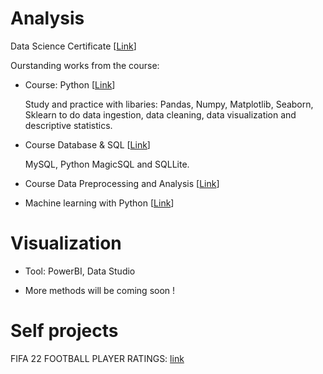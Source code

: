 
# Analysis
Data Science Certificate [[Link](https://csc.edu.vn/data-science-machine-learning/Data-Science-Certificate_199)]

Ourstanding works from the course: 

- Course: Python [[Link](https://csc.edu.vn/lap-trinh-va-csdl/Python-for-Machine-Learning-Data-Science--Data-Visualization-Python-cho-may-hoc-Khoa-hoc-du-lieu-va-Truc-quan-hoa-du-lieu_191)]
        
     Study and practice with libaries: Pandas, Numpy, Matplotlib, Seaborn, Sklearn to do data ingestion, data cleaning, data visualization and descriptive statistics.

- Course Database & SQL  [[Link](https://csc.edu.vn/lap-trinh-va-csdl/Databases-and-SQL-for-Data-Science_195)]

    MySQL, Python MagicSQL and SQLLite.

- Course Data Preprocessing and Analysis [[Link](https://csc.edu.vn/lap-trinh-va-csdl/Data-Pre-processing-and-Analysis_196)]
- Machine learning with Python [[Link](https://csc.edu.vn/data-science-machine-learning/Machine-Learning-with-Python_197)]


# Visualization
- Tool: PowerBI, Data Studio

- More methods will be coming soon !

# Self projects
FIFA 22 FOOTBALL PLAYER RATINGS: [link](FIFA22/README.md)
